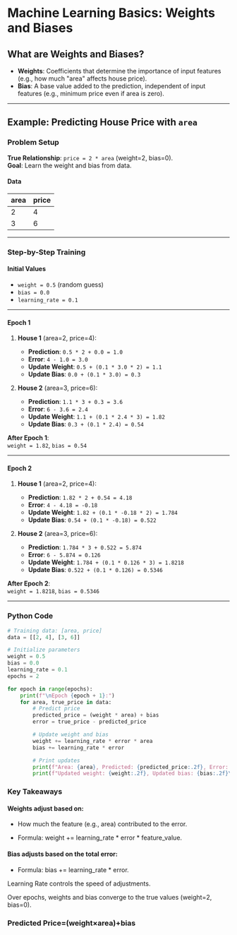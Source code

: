 
# Machine Learning Basics: Weights and Biases

## What are Weights and Biases?
- **Weights**: Coefficients that determine the importance of input features (e.g., how much "area" affects house price).
- **Bias**: A base value added to the prediction, independent of input features (e.g., minimum price even if area is zero).
---

## Example: Predicting House Price with `area`

### Problem Setup
**True Relationship**: `price = 2 * area` (weight=2, bias=0).  
**Goal**: Learn the weight and bias from data.

#### Data
| area | price |
|------|-------|
| 2    | 4     |
| 3    | 6     |

---

### Step-by-Step Training

#### Initial Values
- `weight = 0.5` (random guess)
- `bias = 0.0`
- `learning_rate = 0.1`

---

#### Epoch 1
1. **House 1** (area=2, price=4):
   - **Prediction**: `0.5 * 2 + 0.0 = 1.0`
   - **Error**: `4 - 1.0 = 3.0`
   - **Update Weight**: `0.5 + (0.1 * 3.0 * 2) = 1.1`
   - **Update Bias**: `0.0 + (0.1 * 3.0) = 0.3`

2. **House 2** (area=3, price=6):
   - **Prediction**: `1.1 * 3 + 0.3 = 3.6`
   - **Error**: `6 - 3.6 = 2.4`
   - **Update Weight**: `1.1 + (0.1 * 2.4 * 3) = 1.82`
   - **Update Bias**: `0.3 + (0.1 * 2.4) = 0.54`

**After Epoch 1**:  
`weight = 1.82`, `bias = 0.54`

---

#### Epoch 2
1. **House 1** (area=2, price=4):
   - **Prediction**: `1.82 * 2 + 0.54 = 4.18`
   - **Error**: `4 - 4.18 = -0.18`
   - **Update Weight**: `1.82 + (0.1 * -0.18 * 2) = 1.784`
   - **Update Bias**: `0.54 + (0.1 * -0.18) = 0.522`

2. **House 2** (area=3, price=6):
   - **Prediction**: `1.784 * 3 + 0.522 = 5.874`
   - **Error**: `6 - 5.874 = 0.126`
   - **Update Weight**: `1.784 + (0.1 * 0.126 * 3) = 1.8218`
   - **Update Bias**: `0.522 + (0.1 * 0.126) = 0.5346`

**After Epoch 2**:  
`weight = 1.8218`, `bias = 0.5346`

---

### Python Code
```python
# Training data: [area, price]
data = [[2, 4], [3, 6]]

# Initialize parameters
weight = 0.5
bias = 0.0
learning_rate = 0.1
epochs = 2

for epoch in range(epochs):
    print(f"\nEpoch {epoch + 1}:")
    for area, true_price in data:
        # Predict price
        predicted_price = (weight * area) + bias
        error = true_price - predicted_price

        # Update weight and bias
        weight += learning_rate * error * area
        bias += learning_rate * error

        # Print updates
        print(f"Area: {area}, Predicted: {predicted_price:.2f}, Error: {error:.2f}")
        print(f"Updated weight: {weight:.2f}, Updated bias: {bias:.2f}\n")
```

### Key Takeaways
#### Weights adjust based on:

- How much the feature (e.g., area) contributed to the error.

- Formula: weight += learning_rate * error * feature_value.

#### Bias adjusts based on the total error:

- Formula: bias += learning_rate * error.

Learning Rate controls the speed of adjustments.

Over epochs, weights and bias converge to the true values (weight=2, bias=0).

### Predicted Price=(weight×area)+bias

